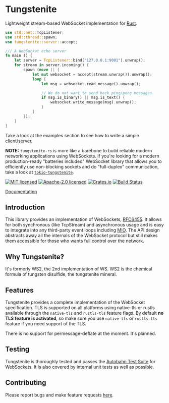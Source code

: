 # Tungstenite

Lightweight stream-based WebSocket implementation for [Rust](https://www.rust-lang.org/).

```rust
use std::net::TcpListener;
use std::thread::spawn;
use tungstenite::server::accept;

/// A WebSocket echo server
fn main () {
    let server = TcpListener::bind("127.0.0.1:9001").unwrap();
    for stream in server.incoming() {
        spawn (move || {
            let mut websocket = accept(stream.unwrap()).unwrap();
            loop {
                let msg = websocket.read_message().unwrap();

                // We do not want to send back ping/pong messages.
                if msg.is_binary() || msg.is_text() {
                    websocket.write_message(msg).unwrap();
                }
            }
        });
    }
}
```

Take a look at the examples section to see how to write a simple client/server.

**NOTE:** `tungstenite-rs` is more like a barebone to build reliable modern networking applications
using WebSockets. If you're looking for a modern production-ready "batteries included" WebSocket
library that allows you to efficiently use non-blocking sockets and do "full-duplex" communication,
take a look at [`tokio-tungstenite`](https://github.com/snapview/tokio-tungstenite).

[![MIT licensed](https://img.shields.io/badge/License-MIT-blue.svg)](./LICENSE-MIT)
[![Apache-2.0 licensed](https://img.shields.io/badge/License-Apache%202.0-blue.svg)](./LICENSE-APACHE)
[![Crates.io](https://img.shields.io/crates/v/tungstenite.svg?maxAge=2592000)](https://crates.io/crates/tungstenite)
[![Build Status](https://travis-ci.org/snapview/tungstenite-rs.svg?branch=master)](https://travis-ci.org/snapview/tungstenite-rs)

[Documentation](https://docs.rs/tungstenite)

Introduction
------------
This library provides an implementation of WebSockets,
[RFC6455](https://tools.ietf.org/html/rfc6455). It allows for both synchronous (like TcpStream)
and asynchronous usage and is easy to integrate into any third-party event loops including
[MIO](https://github.com/tokio-rs/mio). The API design abstracts away all the internals of the
WebSocket protocol but still makes them accessible for those who wants full control over the
network.

Why Tungstenite?
----------------

It's formerly WS2, the 2nd implementation of WS. WS2 is the chemical formula of
tungsten disulfide, the tungstenite mineral.

Features
--------

Tungstenite provides a complete implementation of the WebSocket specification.
TLS is supported on all platforms using native-tls or rustls available through the `native-tls`
and `rustls-tls` feature flags. By default **no TLS feature is activated**, so make sure you
use `native-tls` or `rustls-tls` feature if you need support of the TLS.

There is no support for permessage-deflate at the moment. It's planned.

Testing
-------

Tungstenite is thoroughly tested and passes the [Autobahn Test Suite](https://crossbar.io/autobahn/) for
WebSockets. It is also covered by internal unit tests as well as possible.

Contributing
------------

Please report bugs and make feature requests [here](https://github.com/snapview/tungstenite-rs/issues).
